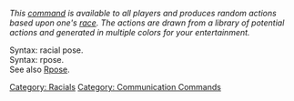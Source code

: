 *This [command](:Category:_Commands "wikilink") is available to all
players and produces random actions based upon one's
[race](:Category:_Races "wikilink"). The actions are drawn from a
library of potential actions and generated in multiple colors for your
entertainment.*

Syntax: racial pose.  
Syntax: rpose.  
See also [Rpose](Rpose "wikilink").

[Category: Racials](Category:_Racials "wikilink") [Category:
Communication Commands](Category:_Communication_Commands "wikilink")
